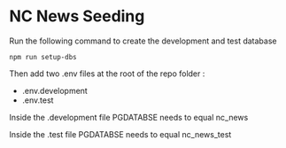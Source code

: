 # NC News Seeding

Run the following command to create the development and test database

```
npm run setup-dbs
```

Then add two .env files at the root of the repo folder :

- .env.development
- .env.test

Inside the .development file PGDATABSE needs to equal nc_news 

Inside the .test file PGDATABSE needs to equal nc_news_test
